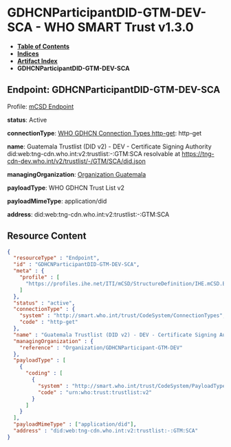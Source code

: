 # GDHCNParticipantDID-GTM-DEV-SCA - WHO SMART Trust v1.3.0

* [**Table of Contents**](toc.md)
* [**Indices**](indices.md)
* [**Artifact Index**](artifacts.md)
* **GDHCNParticipantDID-GTM-DEV-SCA**

## Endpoint: GDHCNParticipantDID-GTM-DEV-SCA

Profile: [mCSD Endpoint](https://profiles.ihe.net/ITI/mCSD/4.0.0/StructureDefinition-IHE.mCSD.Endpoint.html)

**status**: Active

**connectionType**: [WHO GDHCN Connection Types http-get](CodeSystem-ConnectionTypes.md#ConnectionTypes-http-get): http-get

**name**: Guatemala Trustlist (DID v2) - DEV - Certificate Signing Authority did:web:tng-cdn.who.int:v2:trustlist:-:GTM:SCA resolvable at https://tng-cdn-dev.who.int/v2/trustlist/-/GTM/SCA/did.json

**managingOrganization**: [Organization Guatemala](Organization-GDHCNParticipant-GTM-DEV.md)

**payloadType**: WHO GDHCN Trust List v2

**payloadMimeType**: application/did

**address**: did:web:tng-cdn.who.int:v2:trustlist:-:GTM:SCA



## Resource Content

```json
{
  "resourceType" : "Endpoint",
  "id" : "GDHCNParticipantDID-GTM-DEV-SCA",
  "meta" : {
    "profile" : [
      "https://profiles.ihe.net/ITI/mCSD/StructureDefinition/IHE.mCSD.Endpoint"
    ]
  },
  "status" : "active",
  "connectionType" : {
    "system" : "http://smart.who.int/trust/CodeSystem/ConnectionTypes",
    "code" : "http-get"
  },
  "name" : "Guatemala Trustlist (DID v2) - DEV - Certificate Signing Authority\ndid:web:tng-cdn.who.int:v2:trustlist:-:GTM:SCA\nresolvable at https://tng-cdn-dev.who.int/v2/trustlist/-/GTM/SCA/did.json",
  "managingOrganization" : {
    "reference" : "Organization/GDHCNParticipant-GTM-DEV"
  },
  "payloadType" : [
    {
      "coding" : [
        {
          "system" : "http://smart.who.int/trust/CodeSystem/PayloadTypes",
          "code" : "urn:who:trust:trustlist:v2"
        }
      ]
    }
  ],
  "payloadMimeType" : ["application/did"],
  "address" : "did:web:tng-cdn.who.int:v2:trustlist:-:GTM:SCA"
}

```
